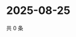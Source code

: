 # 2025-08-25

共 0 条

<!-- BEGIN ZHIHUQUESTIONS -->
<!-- 最后更新时间 Mon Aug 25 2025 13:12:54 GMT+0800 (China Standard Time) -->

<!-- END ZHIHUQUESTIONS -->
